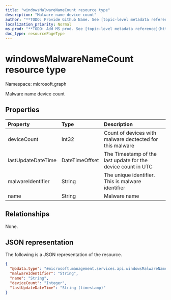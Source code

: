 ```yaml
---
title: "windowsMalwareNameCount resource type"
description: "Malware name device count"
author: "**TODO: Provide Github Name. See [topic-level metadata reference](https://msgo.azurewebsites.net/add/document/guidelines/metadata.html#topic-level-metadata)**"
localization_priority: Normal
ms.prod: "**TODO: Add MS prod. See [topic-level metadata reference](https://msgo.azurewebsites.net/add/document/guidelines/metadata.html#topic-level-metadata)**"
doc_type: resourcePageType
---
```


# windowsMalwareNameCount resource type


Namespace: microsoft.graph

Malware name device count

## Properties
|Property|Type|Description|
|:---|:---|:---|
|deviceCount|Int32|Count of devices with malware dectected for this malware|
|lastUpdateDateTime|DateTimeOffset|The Timestamp of the last update for the device count in UTC|
|malwareIdentifier|String|The unique identifier. This is malware identifier|
|name|String|Malware name|

## Relationships
None.

## JSON representation
The following is a JSON representation of the resource.
<!-- {
  "blockType": "resource",
  "@odata.type": "microsoft.management.services.api.windowsMalwareNameCount"
}
-->
``` json
{
  "@odata.type": "#microsoft.management.services.api.windowsMalwareNameCount",
  "malwareIdentifier": "String",
  "name": "String",
  "deviceCount": "Integer",
  "lastUpdateDateTime": "String (timestamp)"
}
```

